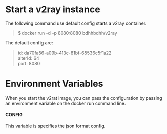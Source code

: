 # Start a v2ray instance
The following command use default config starts a v2ray container.
> $ docker run -d -p 8080:8080 bdhhbdhh/v2ray

The default config are:
> id: da70fa56-a09b-413c-81bf-65536c5f1a22  
> alterId: 64  
> port: 8080

# Environment Variables
When you start the v2rat image, you can pass the configuration by passing an environment variable on the docker run command line.
#### **CONFIG**
This variable is specifies the json format config.

